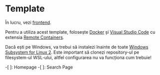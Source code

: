 # Template

În lucru, vezi [frontend](client/README.md).

Pentru a utiliza acest template, folosește [Docker][1] și [Visual Studio Code][2] cu extensia [Remote Containers][3].

Dacă ești pe Windows, va trebui să instalezi înainte de toate [Windows Subsystem for Linux 2][4]. Este important să clonezi repository-ul pe filesystem-ul WSL-ului, altfel configurarea nu va funcționa cum trebuie!

[//]: # 'FIXME: Make Jest work with Svelte'
[//]: # 'TODO: Configure Cypress'
[//]: # 'TODO: Create backend configuration'
[//]: # 'TODO: Configure Github Actions'

[1]: https://www.docker.com/
[2]: https://code.visualstudio.com/
[3]: https://marketplace.visualstudio.com/items?itemName=ms-vscode-remote.remote-containers
[4]: https://docs.microsoft.com/en-us/windows/wsl/install-win10

-[ ]: Homepage
-[ ]: Search Page
